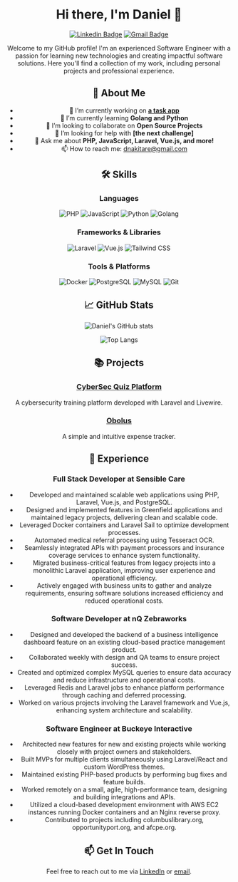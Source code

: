 <div align="center">
  
# Hi there, I'm Daniel 👋

[![Linkedin Badge](https://img.shields.io/badge/-Daniel-blue?style=flat-square&logo=Linkedin&logoColor=white&link=https://www.linkedin.com/in/dnakitare/)](https://www.linkedin.com/in/dnakitare/)
[![Gmail Badge](https://img.shields.io/badge/-dnakitare@gmail.com-c14438?style=flat-square&logo=Gmail&logoColor=white&link=mailto:dnakitare@gmail.com)](mailto:dnakitare@gmail.com)

Welcome to my GitHub profile! I'm an experienced Software Engineer with a passion for learning new technologies and creating impactful software solutions. Here you'll find a collection of my work, including personal projects and professional experience.

## 🚀 About Me

- 🔭 I’m currently working on **[a task app](https://github.com/Dnakitare/task-app)**
- 🌱 I’m currently learning **Golang and Python**
- 👯 I’m looking to collaborate on **Open Source Projects**
- 🤔 I’m looking for help with **[the next challenge]**
- 💬 Ask me about **PHP, JavaScript, Laravel, Vue.js, and more!**
- 📫 How to reach me: [dnakitare@gmail.com](mailto:dnakitare@gmail.com)

## 🛠️ Skills

### Languages

![PHP](https://img.shields.io/badge/-PHP-777BB4?style=flat&logo=php&logoColor=white)
![JavaScript](https://img.shields.io/badge/-JavaScript-F7DF1E?style=flat&logo=javascript&logoColor=black)
![Python](https://img.shields.io/badge/-Python-3776AB?style=flat&logo=python&logoColor=white)
![Golang](https://img.shields.io/badge/-Go-00ADD8?style=flat&logo=go&logoColor=white)

### Frameworks & Libraries

![Laravel](https://img.shields.io/badge/-Laravel-FF2D20?style=flat&logo=laravel&logoColor=white)
![Vue.js](https://img.shields.io/badge/-Vue.js-4FC08D?style=flat&logo=vue.js&logoColor=white)
![Tailwind CSS](https://img.shields.io/badge/-Tailwind%20CSS-38B2AC?style=flat&logo=tailwind-css&logoColor=white)

### Tools & Platforms

![Docker](https://img.shields.io/badge/-Docker-2496ED?style=flat&logo=docker&logoColor=white)
![PostgreSQL](https://img.shields.io/badge/-PostgreSQL-336791?style=flat&logo=postgresql&logoColor=white)
![MySQL](https://img.shields.io/badge/-MySQL-4479A1?style=flat&logo=mysql&logoColor=white)
![Git](https://img.shields.io/badge/-Git-F05032?style=flat&logo=git&logoColor=white)

## 📈 GitHub Stats

![Daniel's GitHub stats](https://github-readme-stats.vercel.app/api?username=Dnakitare&count_private=true&hide=stars,prs,issues,contribs&show_icons=true&theme=radical)

![Top Langs](https://github-readme-stats.vercel.app/api/top-langs/?username=Dnakitare&layout=compact&theme=radical)

## 📚 Projects

### [CyberSec Quiz Platform](https://github.com/Dnakitare/cybersec-quiz)

A cybersecurity training platform developed with Laravel and Livewire.

### [Obolus](https://github.com/Dnakitare/Obolus)

A simple and intuitive expense tracker.

## 💼 Experience

### Full Stack Developer at Sensible Care
- Developed and maintained scalable web applications using PHP, Laravel, Vue.js, and PostgreSQL.
- Designed and implemented features in Greenfield applications and maintained legacy projects, delivering clean and scalable code.
- Leveraged Docker containers and Laravel Sail to optimize development processes.
- Automated medical referral processing using Tesseract OCR.
- Seamlessly integrated APIs with payment processors and insurance coverage services to enhance system functionality.
- Migrated business-critical features from legacy projects into a monolithic Laravel application, improving user experience and operational efficiency.
- Actively engaged with business units to gather and analyze requirements, ensuring software solutions increased efficiency and reduced operational costs.

### Software Developer at nQ Zebraworks
- Designed and developed the backend of a business intelligence dashboard feature on an existing cloud-based practice management product.
- Collaborated weekly with design and QA teams to ensure project success.
- Created and optimized complex MySQL queries to ensure data accuracy and reduce infrastructure and operational costs.
- Leveraged Redis and Laravel jobs to enhance platform performance through caching and deferred processing.
- Worked on various projects involving the Laravel framework and Vue.js, enhancing system architecture and scalability.

### Software Engineer at Buckeye Interactive
- Architected new features for new and existing projects while working closely with project owners and stakeholders.
- Built MVPs for multiple clients simultaneously using Laravel/React and custom WordPress themes.
- Maintained existing PHP-based products by performing bug fixes and feature builds.
- Worked remotely on a small, agile, high-performance team, designing and building integrations and APIs.
- Utilized a cloud-based development environment with AWS EC2 instances running Docker containers and an Nginx reverse proxy.
- Contributed to projects including columbuslibrary.org, opportunityport.org, and afcpe.org.

## 📫 Get In Touch

Feel free to reach out to me via [LinkedIn](https://www.linkedin.com/in/dnakitare/) or [email](mailto:dnakitare@gmail.com).

</div>
